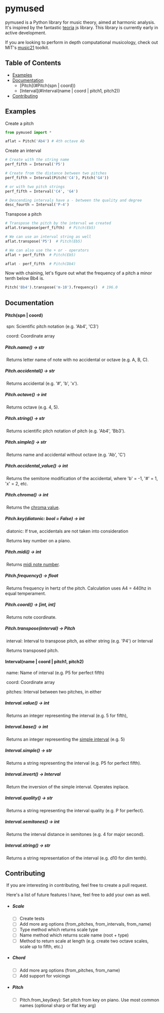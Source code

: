 # **pymused**

pymused is a Python library for music theory, aimed at harmonic analysis. It's inspired by the fantastic [teoria](https://github.com/saebekassebil/teoria) js library.  This library is currently early in active development.

If you are looking to perform in depth computational musicology, check out MIT's [music21](https://github.com/cuthbertLab/music21) toolkit.

## Table of Contents

- [Examples](#examples)
- [Documentation](#documentation)
  - [Pitch](#Pitch(spn | coord))
  - [Interval](#Interval(name | coord | pitch1, pitch2))
- [Contributing](#contributing)

## Examples
Create a pitch

```python
from pymused import *

aflat = Pitch('Ab4') # 4th octave Ab
```

Create an interval

```python
# Create with the string name
perf_fifth = Interval('P5')

# Create from the distance between two pitches
perf_fifth = Interval(Pitch('C4'), Pitch('G4'))

# or with two pitch strings
perf_fifth = Interval('C4', 'G4')

# Descending intervals have a - between the quality and degree
desc_fourth = Interval('P-4')
```

Transpose a pitch

```python
# Transpose the pitch by the interval we created
aflat.transpose(perf_fifth)  # Pitch(Eb5)

# We can use an interval string as well
aflat.transpose('P5')  # Pitch(Eb5)

# We can also use the + or - operators
aflat + perf_fifth  # Pitch(Eb5)

aflat - perf_fifth  # Pitch(Db4)
```

Now with chaining, let's figure out what the frequency of a pitch a minor tenth below Bb4 is.

```python
Pitch('Bb4').transpose('m-10').frequency()  # 196.0
```

## Documentation
#### 		Pitch(spn | coord)

​			spn: Scientific pitch notation (e.g. 'Ab4', 'C3')

​			coord: Coordinate array

##### 						Pitch.name() -> str

​			Returns letter name of note with no accidental or octave (e.g. A, B, C).

##### 						Pitch.accidental() -> str

​			Returns accidental (e.g. '#', 'b', 'x').

##### 						Pitch.octave() -> int

​			Returns octave (e.g. 4, 5).

##### 						Pitch.string() -> str

​			Returns scientific pitch notation of pitch (e.g. 'Ab4', 'Bb3').

##### 					Pitch.simple() -> str

​			Returns name and accidental without octave (e.g. 'Ab', 'C')

##### 		Pitch.accidental_value() -> int

​			Returns the semitone modification of the accidental, where 'b' = -1, '#' = 1, 'x' = 2, etc.

##### 		Pitch.chroma() -> int

​			Returns the [chroma value](https://en.wikipedia.org/wiki/Chroma_feature).

##### 		Pitch.key(diatonic: bool = False) -> int

​			diatonic: If true, accidentals are not taken into consideration

​			Returns key number on a piano.

##### 		Pitch.midi() -> int

​			Returns [midi note number](https://www.inspiredacoustics.com/en/MIDI_note_numbers_and_center_frequencies).

##### 					Pitch.frequency() -> float

​			Returns frequency in hertz of the pitch. Calculation uses A4 = 440hz in equal temperament.

##### 		Pitch.coord() -> [int, int]

​			Returns note coordinate.

##### 		Pitch.transpose(interval) -> Pitch

​			interval: Interval to transpose pitch, as either string (e.g. 'P4') or Interval

​			Returns transposed pitch.

#### Interval(name | coord | pitch1, pitch2)

​			name: Name of interval (e.g. P5 for perfect fifth)

​			coord: Coordinate array

​			pitches: Interval between two pitches, in either 

##### Interval.value() -> int

​			Returns an integer representing the interval (e.g. 5 for fifth),

##### Interval.base() -> int

​			Returns an integer representing the [simple interval](https://en.wikipedia.org/wiki/Interval_(music)#Simple_and_compound) (e.g. 5)

##### Interval.simple() -> str

​			Returns a string representing the interval (e.g. P5 for perfect fifth).

##### Interval.invert() -> Interval

​			Return the inversion of the simple interval. Operates inplace.

##### Interval.quality() -> str

​			Returns a string representing the interval quality (e.g. P for perfect).

##### Interval.semitones() -> int

​			Returns the interval distance in semitones (e.g. 4 for major second).

##### Interval.string() -> str

​			Returns a string representation of the interval (e.g. d10 for dim tenth).

## Contributing

​	If you are interesting in contributing, feel free to create a pull request.

​	Here's a list of future features I have, feel free to add your own as well.

- ##### Scale
  - [ ] Create tests
  - [ ] Add more arg options (from_pitches, from_intervals, from_name)
  - [ ] Type method which returns scale type
  - [ ] Name method which returns scale name (root + type)
  - [ ] Method to return scale at length (e.g. create two octave scales, scale up to fifth, etc.)
  
- ##### Chord
  - [ ] Add more arg options (from_pitches, from_name)
  - [ ] Add support for voicings

- ##### Pitch
  - [ ] Pitch.from_key(key): Set pitch from key on piano. Use most common names (optional sharp or flat key arg)
  
